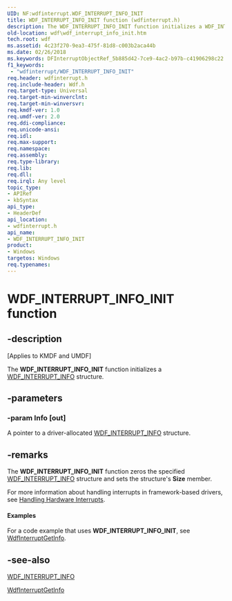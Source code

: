 ```yaml
---
UID: NF:wdfinterrupt.WDF_INTERRUPT_INFO_INIT
title: WDF_INTERRUPT_INFO_INIT function (wdfinterrupt.h)
description: The WDF_INTERRUPT_INFO_INIT function initializes a WDF_INTERRUPT_INFO structure.
old-location: wdf\wdf_interrupt_info_init.htm
tech.root: wdf
ms.assetid: 4c23f270-9ea3-475f-81d8-c003b2aca44b
ms.date: 02/26/2018
ms.keywords: DFInterruptObjectRef_5b885d42-7ce9-4ac2-b97b-c41906298c22.xml, WDF_INTERRUPT_INFO_INIT, WDF_INTERRUPT_INFO_INIT function, kmdf.wdf_interrupt_info_init, wdf.wdf_interrupt_info_init, wdfinterrupt/WDF_INTERRUPT_INFO_INIT
f1_keywords:
 - "wdfinterrupt/WDF_INTERRUPT_INFO_INIT"
req.header: wdfinterrupt.h
req.include-header: Wdf.h
req.target-type: Universal
req.target-min-winverclnt: 
req.target-min-winversvr: 
req.kmdf-ver: 1.0
req.umdf-ver: 2.0
req.ddi-compliance: 
req.unicode-ansi: 
req.idl: 
req.max-support: 
req.namespace: 
req.assembly: 
req.type-library: 
req.lib: 
req.dll: 
req.irql: Any level
topic_type:
- APIRef
- kbSyntax
api_type:
- HeaderDef
api_location:
- wdfinterrupt.h
api_name:
- WDF_INTERRUPT_INFO_INIT
product:
- Windows
targetos: Windows
req.typenames: 
---
```


# WDF_INTERRUPT_INFO_INIT function


## -description


<p class="CCE_Message">[Applies to KMDF and UMDF]</p>

The <b>WDF_INTERRUPT_INFO_INIT</b> function initializes a <a href="https://docs.microsoft.com/windows-hardware/drivers/ddi/wdfinterrupt/ns-wdfinterrupt-_wdf_interrupt_info">WDF_INTERRUPT_INFO</a> structure.


## -parameters




### -param Info [out]

A pointer to a driver-allocated <a href="https://docs.microsoft.com/windows-hardware/drivers/ddi/wdfinterrupt/ns-wdfinterrupt-_wdf_interrupt_info">WDF_INTERRUPT_INFO</a> structure.


## -remarks



The <b>WDF_INTERRUPT_INFO_INIT</b> function zeros the specified <a href="https://docs.microsoft.com/windows-hardware/drivers/ddi/wdfinterrupt/ns-wdfinterrupt-_wdf_interrupt_info">WDF_INTERRUPT_INFO</a> structure and sets the structure's <b>Size</b> member.

For more information about handling interrupts in framework-based drivers, see <a href="https://docs.microsoft.com/windows-hardware/drivers/wdf/handling-hardware-interrupts">Handling Hardware Interrupts</a>.


#### Examples

For a code example that uses <b>WDF_INTERRUPT_INFO_INIT</b>, see <a href="https://docs.microsoft.com/windows-hardware/drivers/ddi/wdfinterrupt/nf-wdfinterrupt-wdfinterruptgetinfo">WdfInterruptGetInfo</a>.

<div class="code"></div>



## -see-also




<a href="https://docs.microsoft.com/windows-hardware/drivers/ddi/wdfinterrupt/ns-wdfinterrupt-_wdf_interrupt_info">WDF_INTERRUPT_INFO</a>



<a href="https://docs.microsoft.com/windows-hardware/drivers/ddi/wdfinterrupt/nf-wdfinterrupt-wdfinterruptgetinfo">WdfInterruptGetInfo</a>
 

 

